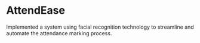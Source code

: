 # AttendEase
Implemented a system using facial recognition technology to streamline and automate the attendance marking process.
